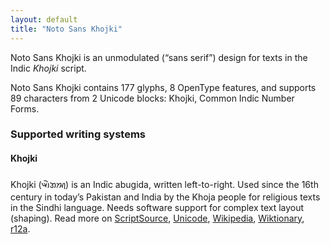```yaml
---
layout: default
title: "Noto Sans Khojki"
---
```

Noto Sans Khojki is an unmodulated (“sans serif”) design for texts in the Indic _Khojki_ script. 

Noto Sans Khojki contains 177 glyphs, 8 OpenType features, and supports 89 characters from 2 Unicode blocks: Khojki, Common Indic Number Forms.


### Supported writing systems


#### Khojki

Khojki (<span class='autonym'>𑈉𑈲𑈐𑈈𑈮</span>) is an Indic abugida, written left-to-right. Used since the 16th century in today’s Pakistan and India by the Khoja people for religious texts in the Sindhi language. Needs software support for complex text layout (shaping). Read more on [ScriptSource](https://scriptsource.org/scr/Khoj), [Unicode](https://www.unicode.org/versions/Unicode13.0.0/ch15.pdf#G81423), [Wikipedia](https://en.wikipedia.org/wiki/ISO_15924:Khoj), [Wiktionary](https://en.wiktionary.org/wiki/Category:Khojki_script), [r12a](https://r12a.github.io/scripts/links?iso=Khoj).

